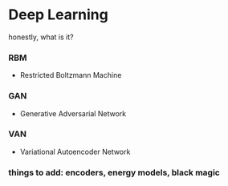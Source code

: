 # Deep Learning
honestly, what is it?

### RBM 
- Restricted Boltzmann Machine 

### GAN 
- Generative Adversarial Network 

### VAN 
- Variational Autoencoder Network 

### things to add: encoders, energy models, black magic
